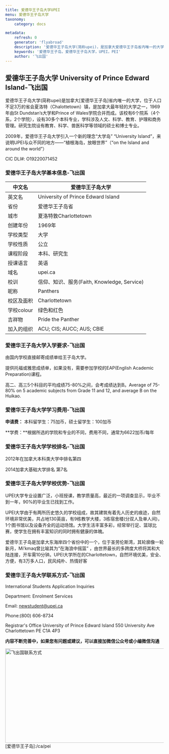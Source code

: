 ```yaml
---
title: 爱德华王子岛大学UPEI
menu: 爱德华王子岛大学
taxonomy:
    category: docs

metadata:
    refresh: 0
    generator: 'flyabroad'
    description: '爱德华王子岛大学(简称upei)，是加拿大爱德华王子岛省内唯一的大学，位于人口不足3万的省会夏洛特（Chalottetown）镇，是加拿大最年轻的大学之一，1969年由St Dundstan’s大学和Prince of Wales学院合并而成。该校有6个院系（4个系，2个学院），设有30多个本科专业，学科涉及人文、科学、教育、护理和商务管理。研究生院设有教育、科学、兽医科学等领域的硕士和博士专业。'
    keywords: '爱德华王子岛，爱德华王子岛大学，UPEI，PEI'
    author: '飞出国'
---
```


## 爱德华王子岛大学 University of Prince Edward Island-飞出国

爱德华王子岛大学(简称upei)是加拿大[爱德华王子岛]省内唯一的大学，位于人口不足3万的省会夏洛特（Chalottetown）镇，是加拿大最年轻的大学之一，1969年由St Dundstan’s大学和Prince of Wales学院合并而成。该校有6个院系（4个系，2个学院），设有30多个本科专业，学科涉及人文、科学、教育、护理和商务管理。研究生院设有教育、科学、兽医科学等领域的硕士和博士专业。

2009年，爱德华王子岛大学引入一个新的理念“大学岛” “University Island”，来说明UPEI与众不同的地方——“植根海岛，放眼世界”（“on the Island and around the world”）

CIC DLI#: O19220071452

### 爱德华王子岛大学基本信息-飞出国

中文名 |  爱德华王子岛大学
----|---------
英文名 | University of Prince Edward Island
省份 | 爱德华王子岛省
城市 | 夏洛特敦Charlottetown
创建年份 | 1969年
学校类型 | 大学
学校性质 | 公立
课程阶段 | 本科、研究生
授课语言 | 英语
域名 | upei.ca | 
校训 | 信仰、知识、服务(Faith, Knowledge, Service)
昵称 | Panthers
校区及面积 | Charlottetown
学校colour | 绿色和红色
吉祥物 | Pride the Panther
加入的组织|ACU; CIS; AUCC; AUS; CBIE

### 爱德华王子岛大学入学要求-飞出国

由国内学校直接邮寄成绩单给王子岛大学。

提供托福或雅思成绩单，如果没有，需要参加学校的EAP(English Academic Preparation)课程。

高二、高三5个科目的平均成绩75-80%之间，会考成绩达到B。Average of 75-80% on 5 academic subjects from Grade 11 and 12, and average B on the Huikao.

### 爱德华王子岛大学学习费用-飞出国

**申请费：** 本科留学生：75加币，硕士留学生：100加币

**学费：**根据所选的学院和专业的不同，费用不同，通常为6622加币/每年

### 爱德华王子岛大学学校排名-飞出国

2012年在加拿大本科类大学中排名第四

2014加拿大基础大学排名 第7名

### 爱德华王子岛大学学校优势-飞出国

UPEI大学专业设置广泛，小班授课，教学质量高，最近的一项调查显示，毕业不到一年，90%的毕业生已找到工作。

UPEI大学由于有两所历史悠久的学校组成，故其建筑有着先人历史的痕迹，自然环境非常优美，共占地130英亩，有9栋教学大楼，3栋宿舍楼(分双人及单人间)，1个图书馆以及设备齐全的运动场馆。大学生活丰富多彩，经常举行足、篮球比赛，使学生在拥有丰富知识的同时拥有健康的体魄。

爱德华王子岛是加拿大东海岸四个省份中的一个，位于圣劳伦斯湾，其轮廓像一轮新月，Mi’kmaq曾比喻其为“在海浪中摇篮” ，由世界最长的多跨度大桥将其和大陆连接，开车需10分钟。UPEI大学所在的Charlottetown，自然环境优美，安全、方便，有3万多人口，民风纯朴、热情好客

### 爱德华王子岛大学联系方式-飞出国

International Students Application Inquiries

Department: Enrolment Services

Email: newstudent@upei.ca

Phone:(800) 606-8734

Registrar's Office
University of Prince Edward Island
550 University Ave
Charlottetown PE
C1A 4P3

**内容不断完善中，如果您有问题或建议，可以直接加微信公众号或小编微信沟通**

<img src="http://wx1.sinaimg.cn/mw1024/892c310fly1fgkvndf1s9j20p008d0v3.jpg" width = "900" height = "300" alt="飞出国联系方式" align=center />
[爱德华王子岛]:/ca/pei